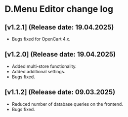 <!DOCTYPE html>
<html lang="en">
<head></head>
<body>
    <h1>D.Menu Editor change log</h1>
    <h2>[v1.2.1] (Release date: 19.04.2025)</h2>
    <p>
        <ul>
            <li>Bugs fixed for OpenCart 4.x.</li>
        </ul>
    </p>
    <h2>[v1.2.0] (Release date: 19.04.2025)</h2>
    <p>
        <ul>
            <li>Added multi-store functionality.</li>
            <li>Added additional settings.</li>
            <li>Bugs fixed.</li>
        </ul>
    </p>
    <h2>[v1.1.2] (Release date: 09.03.2025)</h2>
    <p>
        <ul>
            <li>Reduced number of database queries on the frontend.</li>
            <li>Bugs fixed.</li>
        </ul>
    </p>
</body>
</html>
